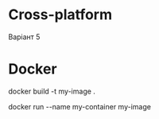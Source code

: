 # Cross-platform
Варіант 5
# Docker
docker build -t my-image .

docker run --name my-container my-image
